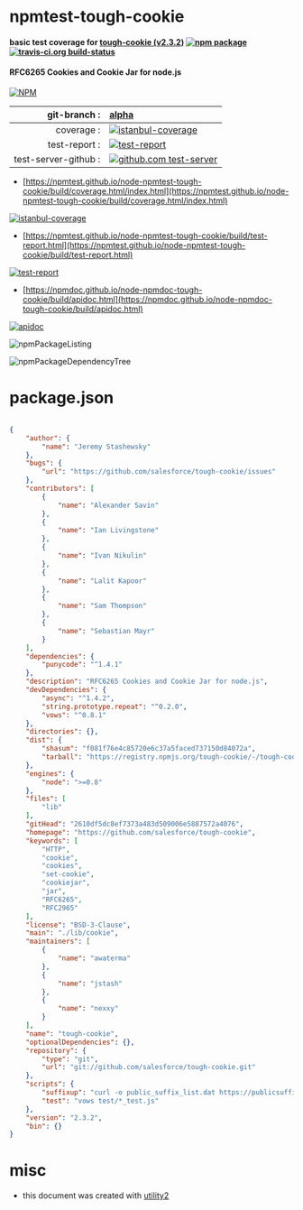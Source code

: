 # npmtest-tough-cookie

#### basic test coverage for  [tough-cookie (v2.3.2)](https://github.com/salesforce/tough-cookie)  [![npm package](https://img.shields.io/npm/v/npmtest-tough-cookie.svg?style=flat-square)](https://www.npmjs.org/package/npmtest-tough-cookie) [![travis-ci.org build-status](https://api.travis-ci.org/npmtest/node-npmtest-tough-cookie.svg)](https://travis-ci.org/npmtest/node-npmtest-tough-cookie)

#### RFC6265 Cookies and Cookie Jar for node.js

[![NPM](https://nodei.co/npm/tough-cookie.png?downloads=true&downloadRank=true&stars=true)](https://www.npmjs.com/package/tough-cookie)

| git-branch : | [alpha](https://github.com/npmtest/node-npmtest-tough-cookie/tree/alpha)|
|--:|:--|
| coverage : | [![istanbul-coverage](https://npmtest.github.io/node-npmtest-tough-cookie/build/coverage.badge.svg)](https://npmtest.github.io/node-npmtest-tough-cookie/build/coverage.html/index.html)|
| test-report : | [![test-report](https://npmtest.github.io/node-npmtest-tough-cookie/build/test-report.badge.svg)](https://npmtest.github.io/node-npmtest-tough-cookie/build/test-report.html)|
| test-server-github : | [![github.com test-server](https://npmtest.github.io/node-npmtest-tough-cookie/GitHub-Mark-32px.png)](https://npmtest.github.io/node-npmtest-tough-cookie/build/app/index.html) | | build-artifacts : | [![build-artifacts](https://npmtest.github.io/node-npmtest-tough-cookie/glyphicons_144_folder_open.png)](https://github.com/npmtest/node-npmtest-tough-cookie/tree/gh-pages/build)|

- [https://npmtest.github.io/node-npmtest-tough-cookie/build/coverage.html/index.html](https://npmtest.github.io/node-npmtest-tough-cookie/build/coverage.html/index.html)

[![istanbul-coverage](https://npmtest.github.io/node-npmtest-tough-cookie/build/screenCapture.buildCi.browser.%252Ftmp%252Fbuild%252Fcoverage.lib.html.png)](https://npmtest.github.io/node-npmtest-tough-cookie/build/coverage.html/index.html)

- [https://npmtest.github.io/node-npmtest-tough-cookie/build/test-report.html](https://npmtest.github.io/node-npmtest-tough-cookie/build/test-report.html)

[![test-report](https://npmtest.github.io/node-npmtest-tough-cookie/build/screenCapture.buildCi.browser.%252Ftmp%252Fbuild%252Ftest-report.html.png)](https://npmtest.github.io/node-npmtest-tough-cookie/build/test-report.html)

- [https://npmdoc.github.io/node-npmdoc-tough-cookie/build/apidoc.html](https://npmdoc.github.io/node-npmdoc-tough-cookie/build/apidoc.html)

[![apidoc](https://npmdoc.github.io/node-npmdoc-tough-cookie/build/screenCapture.buildCi.browser.%252Ftmp%252Fbuild%252Fapidoc.html.png)](https://npmdoc.github.io/node-npmdoc-tough-cookie/build/apidoc.html)

![npmPackageListing](https://npmtest.github.io/node-npmtest-tough-cookie/build/screenCapture.npmPackageListing.svg)

![npmPackageDependencyTree](https://npmtest.github.io/node-npmtest-tough-cookie/build/screenCapture.npmPackageDependencyTree.svg)



# package.json

```json

{
    "author": {
        "name": "Jeremy Stashewsky"
    },
    "bugs": {
        "url": "https://github.com/salesforce/tough-cookie/issues"
    },
    "contributors": [
        {
            "name": "Alexander Savin"
        },
        {
            "name": "Ian Livingstone"
        },
        {
            "name": "Ivan Nikulin"
        },
        {
            "name": "Lalit Kapoor"
        },
        {
            "name": "Sam Thompson"
        },
        {
            "name": "Sebastian Mayr"
        }
    ],
    "dependencies": {
        "punycode": "^1.4.1"
    },
    "description": "RFC6265 Cookies and Cookie Jar for node.js",
    "devDependencies": {
        "async": "^1.4.2",
        "string.prototype.repeat": "^0.2.0",
        "vows": "^0.8.1"
    },
    "directories": {},
    "dist": {
        "shasum": "f081f76e4c85720e6c37a5faced737150d84072a",
        "tarball": "https://registry.npmjs.org/tough-cookie/-/tough-cookie-2.3.2.tgz"
    },
    "engines": {
        "node": ">=0.8"
    },
    "files": [
        "lib"
    ],
    "gitHead": "2610df5dc8ef7373a483d509006e5887572a4076",
    "homepage": "https://github.com/salesforce/tough-cookie",
    "keywords": [
        "HTTP",
        "cookie",
        "cookies",
        "set-cookie",
        "cookiejar",
        "jar",
        "RFC6265",
        "RFC2965"
    ],
    "license": "BSD-3-Clause",
    "main": "./lib/cookie",
    "maintainers": [
        {
            "name": "awaterma"
        },
        {
            "name": "jstash"
        },
        {
            "name": "nexxy"
        }
    ],
    "name": "tough-cookie",
    "optionalDependencies": {},
    "repository": {
        "type": "git",
        "url": "git://github.com/salesforce/tough-cookie.git"
    },
    "scripts": {
        "suffixup": "curl -o public_suffix_list.dat https://publicsuffix.org/list/public_suffix_list.dat && ./generate-pubsuffix.js",
        "test": "vows test/*_test.js"
    },
    "version": "2.3.2",
    "bin": {}
}
```



# misc
- this document was created with [utility2](https://github.com/kaizhu256/node-utility2)

